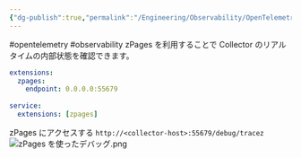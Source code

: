 ```yaml
---
{"dg-publish":true,"permalink":"/Engineering/Observability/OpenTelemetry/zPages を使ったデバッグ/","dgPassFrontmatter":true,"created":"2025-01-29T03:12:55.830+09:00"}
---
```


#opentelemetry #observability 
zPages を利用することで Collector のリアルタイムの内部状態を確認できます。

```yaml
extensions:  
  zpages:  
    endpoint: 0.0.0.0:55679  
  
service:  
  extensions: [zpages]
```

zPages にアクセスする
`http://<collector-host>:55679/debug/tracez`
![zPages を使ったデバッグ.png](/img/user/Engineering/Observability/OpenTelemetry/zPages%20%E3%82%92%E4%BD%BF%E3%81%A3%E3%81%9F%E3%83%87%E3%83%90%E3%83%83%E3%82%B0.png)